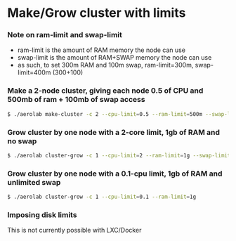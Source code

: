 # Make/Grow cluster with limits

### Note on ram-limit and swap-limit
* ram-limit is the amount of RAM memory the node can use
* swap-limit is the amount of RAM+SWAP memory the node can use
* as such, to set 300m RAM and 100m swap, ram-limit=300m, swap-limit=400m (300+100)

### Make a 2-node cluster, giving each node 0.5 of CPU and 500mb of ram + 100mb of swap access
```bash
$ ./aerolab make-cluster -c 2 --cpu-limit=0.5 --ram-limit=500m --swap-limit=600m
```

### Grow cluster by one node with a 2-core limit, 1gb of RAM and no swap
```bash
$ ./aerolab cluster-grow -c 1 --cpu-limit=2 --ram-limit=1g --swap-limit=1g
```

### Grow cluster by one node with a 0.1-cpu limit, 1gb of RAM and unlimited swap
```bash
$ ./aerolab cluster-grow -c 1 --cpu-limit=0.1 --ram-limit=1g
```

### Imposing disk limits

This is not currently possible with LXC/Docker
